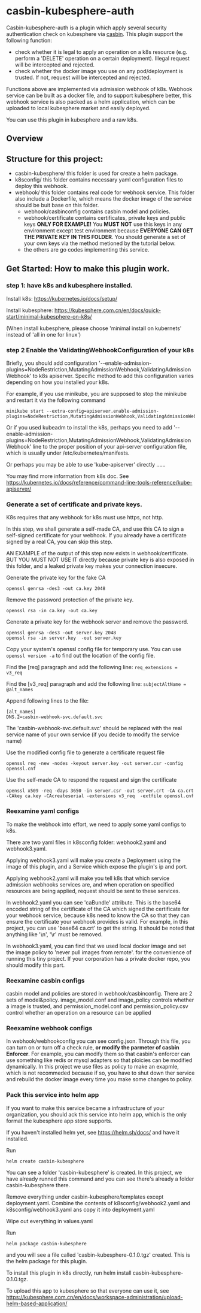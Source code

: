 # casbin-kubesphere-auth
Casbin-kubesphere-auth is a plugin which apply several security authentication check on kubesphere via [casbin](https://casbin.org/docs/en/overview). This plugin support the following function:
- check whether it is legal to apply an operation on a k8s resource (e.g. perform a 'DELETE' operation on a certain deployment). Illegal request will be intercepted and rejected.
- check whether the docker image you use on any pod/deployment is trusted. If not, request will be intercepted and rejected.

Functions above are implemented via admission webhook of k8s. Webhook service can be built as a docker file, and to support kubesphere better, this webhook service is also packed as a helm application, which can be uploaded to local kubesphere market and easily deployed.

You can use this plugin in kubesphere and a raw k8s.

## Overview
## Structure for this project:
- casbin-kubesphere/ this folder is used for create a helm package.
- k8sconfig/ this folder contains necessary yaml configuration files to deploy this webhook.
- webhook/ this folder contains real code for webhook service. This folder also include a Dockerfile, which means the docker image of the service should be buit base on this folder. 
    - webhook/casbinconfig contains casbin model and policies.
    - webhook/certificate contains certificates, private keys and public keys **ONLY FOR EXAMPLE!** You **MUST NOT** use this keys in any environment except test environment because **EVERYONE CAN GET THE PRIVATE KEY IN THIS FOLDER**. You should generate a set of your own keys via the method metioned by the tutorial below.
    - the others are go codes implementing this service.

## Get Started: How to make this plugin work.
### step 1: have k8s and kubesphere installed.
Install k8s: <https://kubernetes.io/docs/setup/>

Install kubesphere: <https://kubesphere.com.cn/en/docs/quick-start/minimal-kubesphere-on-k8s/>

(When install kubesphere, please choose 'minimal install on kubernets' instead of 'all in one for linux')

### step 2 Enable the ValidatingWebhookConfiguration of your k8s
Briefly, you should add configuration '--enable-admission-plugins=NodeRestriction,MutatingAdmissionWebhook,ValidatingAdmissionWebhook' to k8s apiserver. Specific method to add this configuration varies depending on how you installed your k8s. 

For example, if you use minikube, you are supposed to stop the minikube and restart it via the following command 
```shell
minikube start --extra-config=apiserver.enable-admission-plugins=NodeRestriction,MutatingAdmissionWebhook,ValidatingAdmissionWebhook
```
Or if you used kubeadm to install the k8s, perhaps you need to add '--enable-admission-plugins=NodeRestriction,MutatingAdmissionWebhook,ValidatingAdmissionWebhook' line to the proper position of your api-server configuration file, which is usually under /etc/kubernetes/manifests.

Or perhaps you may be able to use 'kube-apiserver' directly
......


You may find more information from k8s doc. See <https://kubernetes.io/docs/reference/command-line-tools-reference/kube-apiserver/>

### Generate a set of certificate and private keys.
K8s requires that any webhook for k8s must use https, not http.

In this step, we shall generate a self-made CA, and use this CA to sign a self-signed certificate for your webhook. If you already have a certificate signed by a real CA, you can skip this step. 

AN EXAMPLE of the output of this step now exists in webhook/certificate. BUT YOU MUST NOT USE IT directly because private key is also exposed in this folder, and a leaked private key makes your connection insecure.

Generate the private key for the fake CA
```
openssl genrsa -des3 -out ca.key 2048
```

Remove the password protection of the private key.
``` 
openssl rsa -in ca.key -out ca.key
```

Generate a private key for the webhook server and remove the password.
```
openssl genrsa -des3 -out server.key 2048
openssl rsa -in server.key  -out server.key 
```

Copy your system's openssl config file for temporary use. You can use `openssl version -a` to find out the location of the config file.

Find the \[req\] paragraph and add the following line: `req_extensions = v3_req`

Find the \[v3_req\] paragraph and add the following line: `subjectAltName = @alt_names`

Append following lines to the file:
```
[alt_names]
DNS.2=casbin-webhook-svc.default.svc
```
The 'casbin-webhook-svc.default.svc' should be replaced with the real service name of your own service (if you decide to modify the service name)

Use the modified config file to generate a certificate request file
```
openssl req -new -nodes -keyout server.key -out server.csr -config openssl.cnf 
```

Use the self-made CA to respond the request and sign the certificate
```
openssl x509 -req -days 3650 -in server.csr -out server.crt -CA ca.crt  -CAkey ca.key -CAcreateserial -extensions v3_req  -extfile openssl.cnf 
```


### Reexamine yaml configs
To make the webhook into effort, we need to apply some yaml configs to k8s.

There are two yaml files in k8sconfig folder: webhook2.yaml and webhook3.yaml.

Applying webhook3.yaml will make you create a Deployment using the image of this plugin, and a Service which expose the plugin's ip and port.

Applying webhook2.yaml will make you tell k8s that which service admission webhooks services are, and when operation on specified resources are being applied, request should be sent to these services.

In webhook2.yaml you can see 'caBundle' attribute. This is the base64 encoded string of the  certificate of the CA which signed the certificate for your webhook service, because k8s need to know the CA so that they can ensure the certificate your webhook provides is valid. For example, in this project, you can use 'base64 ca.crt' to get the string. It should be noted that anything like '\n',
'\r' must be removed.

In webhook3.yaml, you can find that we used local docker image and set the image policy to 'never pull images from remote'. for the convenience of running this tiny project. If your corporation has a private docker repo, you should modify this part.
### Reexamine casbin configs
casbin model and policies are stored in webhook/casbinconfig. There are 2 sets of model&policy. image_model.conf and image_policy controls whether a image is trusted, and permission_model.conf and permission_policy.csv control whether an operation on a resource can be applied

### Reexamine webhook configs
In webhook/webhookconfig you can see config.json. Through this file, you can turn on or turn off a check rule, **or modify the parmeter of casbin Enforcer**. For example, you can modify them so that casbin's enforcer can use something like redis or mysql adapters  so that ploicies can be modified dynamically. In this project we use files as policy to make an exapmle, which is not recommeded because if so, you have to shut down ther service and rebuild the docker image every time you make some changes to policy.  

### Pack this service into helm app 
If you want to make this service became a infrastructure of your organization, you should ack this service into helm app, which is the only format the kubesphere app store supports. 

If you haven't installed helm yet, see <https://helm.sh/docs/> and have it installed.



Run
```
helm create casbin-kubesphere
```
You can see a folder 'casbin-kubesphere' is created. In this project, we have already runned this command and you can see there's already a folder casbin-kubesphere there.

Remove everything under casbin-kubesphere/templates except deployment.yaml. Combine the contents of k8sconfig/webhook2.yaml and k8sconfig/webhook3.yaml ans copy it into deployment.yaml

Wipe out everything in values.yaml

Run 
```
helm package casbin-kubesphere
```
and you will see a file called 'casbin-kubesphere-0.1.0.tgz' created. This is the helm package for this plugin.

To install this plugin in k8s directly, run helm install casbin-kubesphere-0.1.0.tgz.

To upload this app to kubesphere so that everyone can use it, see <https://kubesphere.com.cn/en/docs/workspace-administration/upload-helm-based-application/>







